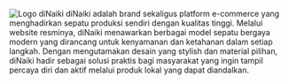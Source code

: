 ![Logo diNaiki](https://github.com/PAP-Kelompok-3/diNaiki/blob/main/image.jpg?raw=true)
diNaiki adalah brand sekaligus platform e-commerce yang menghadirkan sepatu produksi sendiri dengan kualitas tinggi. Melalui website resminya, diNaiki menawarkan berbagai model sepatu bergaya modern yang dirancang untuk kenyamanan dan ketahanan dalam setiap langkah. Dengan mengutamakan desain yang stylish dan material pilihan, diNaiki hadir sebagai solusi praktis bagi masyarakat yang ingin tampil percaya diri dan aktif melalui produk lokal yang dapat diandalkan.
